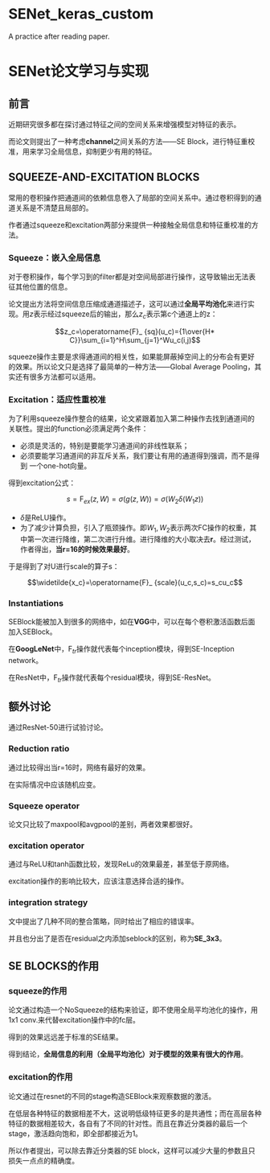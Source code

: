 # SENet_keras_custom
A practice after reading paper.
# SENet论文学习与实现

## 前言
近期研究很多都在探讨通过特征之间的空间关系来增强模型对特征的表示。

而论文则提出了一种考虑**channel**之间关系的方法——SE Block，进行特征重校准，用来学习全局信息，抑制更少有用的特征。

## SQUEEZE-AND-EXCITATION BLOCKS
常用的卷积操作把通道间的依赖信息卷入了局部的空间关系中。通过卷积得到的通道关系是不清楚且局部的。

作者通过squeeze和excitation两部分来提供一种接触全局信息和特征重校准的方法。

### Squeeze：嵌入全局信息
对于卷积操作，每个学习到的filter都是对空间局部进行操作，这导致输出无法表征其他位置的信息。

论文提出方法将空间信息压缩成通道描述子，这可以通过**全局平均池化**来进行实现。用$z$表示经过squeeze后的输出，那么$z_c$表示第c个通道上的z：

$$z_c=\operatorname{F}_ {sq}(u_c)={1\over{H* C}}\sum_{i=1}^H\sum_{j=1}^Wu_c(i,j)$$

squeeze操作主要是求得通道间的相关性，如果能屏蔽掉空间上的分布会有更好的效果。所以论文只是选择了最简单的一种方法——Global Average Pooling，其实还有很多方法都可以适用。

### Excitation：适应性重校准
为了利用squeeze操作整合的结果，论文紧跟着加入第二种操作去找到通道间的关联性。提出的function必须满足两个条件：

* 必须是灵活的，特别是要能学习通道间的非线性联系；
* 必须要能学习通道间的非互斥关系，我们要让有用的通道得到强调，而不是得到 一个one-hot向量。

得到excitation公式：

$$s=\operatorname{F}_ {ex}(z,W)=\sigma(g(z,W))=\sigma(W_2\delta(W_1z))$$

* $\delta$是ReLU操作。
* 为了减少计算负担，引入了瓶颈操作。即$W_1,W_2$表示两次FC操作的权重，其中第一次进行降维，第二次进行升维。进行降维的大小取决去**r**。经过测试，作者得出，**当r=16的时候效果最好**。

于是得到了对U进行scale的算子s：

$$\widetilde{x_c}=\operatorname{F}_ {scale}(u_c,s_c)=s_cu_c$$

### Instantiations
SEBlock能被加入到很多的网络中，如在**VGG**中，可以在每个卷积激活函数后面加入SEBlock。

在**GoogLeNet**中，$\operatorname{F}_ {tr}$操作就代表每个inception模块，得到SE-Inception network。

在ResNet中，$\operatorname{F}_ {tr}$操作就代表每个residual模块，得到SE-ResNet。

## 额外讨论
通过ResNet-50进行试验讨论。

### Reduction ratio
通过比较得出当r=16时，网络有最好的效果。

在实际情况中应该随机应变。

### Squeeze operator
论文只比较了maxpool和avgpool的差别，两者效果都很好。

### excitation operator
通过与ReLU和tanh函数比较，发现ReLu的效果最差，甚至低于原网络。

excitation操作的影响比较大，应该注意选择合适的操作。

### integration strategy

文中提出了几种不同的整合策略，同时给出了相应的错误率。

并且也分出了是否在residual之内添加seblock的区别，称为**SE_3x3**。

## SE BLOCKS的作用
### squeeze的作用
论文通过构造一个NoSqueeze的结构来验证，即不使用全局平均池化的操作，用1x1 conv.来代替excitation操作中的fc层。

得到的效果远远差于标准的SE结果。

得到结论，**全局信息的利用（全局平均池化）对于模型的效果有很大的作用**。

### excitation的作用
论文通过在resnet的不同的stage构造SEBlock来观察数据的激活。

在低层各种特征的数据相差不大，这说明低级特征更多的是共通性；而在高层各种特征的数据相差较大，各自有了不同的针对性。而且在靠近分类器的最后一个stage，激活趋向饱和，即全部都接近为1。

所以作者提出，可以除去靠近分类器的SE block，这样可以减少大量的参数且只损失一点点的精确度。
